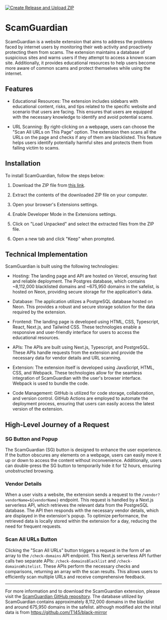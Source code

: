 [![Create Release and Upload ZIP](https://github.com/Shreyaan/ScamGaurdian/actions/workflows/main.yml/badge.svg)](https://github.com/Shreyaan/ScamGaurdian/actions/workflows/main.yml)

# ScamGuardian


ScamGuardian is a website extension that aims to address the problems faced by internet users by monitoring their web activity and proactively protecting them from scams. The extension maintains a database of suspicious sites and warns users if they attempt to access a known scam site. Additionally, it provides educational resources to help users become more aware of common scams and protect themselves while using the internet.

## Features

- Educational Resources: The extension includes sidebars with educational content, risks, and tips related to the specific website and scenario that users are facing. This ensures that users are equipped with the necessary knowledge to identify and avoid potential scams.

- URL Scanning: By right-clicking on a webpage, users can choose the "Scan All URLs on This Page" option. The extension then scans all the URLs on the page and checks if any of them are blacklisted. This feature helps users identify potentially harmful sites and protects them from falling victim to scams.

## Installation

To install ScamGuardian, follow the steps below:

1. Download the ZIP file from [this link](https://github.com/Shreyaan/ScamGaurdian/releases/latest/download/dist.zip).

2. Extract the contents of the downloaded ZIP file on your computer.

3. Open your browser's Extensions settings.

4. Enable Developer Mode in the Extensions settings.

5. Click on "Load Unpacked" and select the extracted files from the ZIP file.

6. Open a new tab and click "Keep" when prompted.

## Technical Implementation

ScamGuardian is built using the following technologies:

- Hosting: The landing page and API are hosted on Vercel, ensuring fast and reliable deployment. The Postgres database, which contains ~8,112,000 blacklisted domains and ~675,950 domains in the safelist, is hosted on Neon, providing secure storage for the application's data.



- Database: The application utilizes a PostgreSQL database hosted on Neon. This provides a robust and secure storage solution for the data required by the extension.

- Frontend: The landing page is developed using HTML, CSS, Typescript, React, Next.js, and Tailwind CSS. These technologies enable a responsive and user-friendly interface for users to access the educational resources.

- APIs: The APIs are built using Next.js, Typescript, and PostgreSQL. These APIs handle requests from the extension and provide the necessary data for vendor details and URL scanning.

- Extension: The extension itself is developed using JavaScript, HTML, CSS, and Webpack. These technologies allow for the seamless integration of ScamGuardian with the user's browser interface.
Webpack is used to bundle the code.

- Code Management: GitHub is utilized for code storage, collaboration, and version control. GitHub Actions are employed to automate the deployment process, ensuring that users can easily access the latest version of the extension.

## High-Level Journey of a Request

### SG Button and Popup

The ScamGuardian (SG) button is designed to enhance the user experience. If the button obscures any elements on a webpage, users can easily move it up or down to access the content without inconvenience. Additionally, users can double-press the SG button to temporarily hide it for 12 hours, ensuring unobstructed browsing.

### Vendor Details

When a user visits a website, the extension sends a request to the `/vendor?vendorName=${vendorName}` endpoint. This request is handled by a Next.js serverless API, which retrieves the relevant data from the PostgreSQL database. The API then responds with the necessary vendor details, which are displayed in the extension's popup. To optimize performance, the retrieved data is locally stored within the extension for a day, reducing the need for frequent requests.

### Scan All URLs Button

Clicking the "Scan All URLs" button triggers a request in the form of an array to the `/check-domains` API endpoint. This Next.js serverless API further calls two separate APIs: `/check-domainsBlacklist` and `/check-domainsWhitelist`. These APIs perform the necessary checks and comparisons, returning an array with the scan results. This allows users to efficiently scan multiple URLs and receive comprehensive feedback.

---

For more information and to download the ScamGuardian extension, please visit the [ScamGuardian GitHub repository](https://github.com/Shreyaan/ScamGaurdian). The database utilized by ScamGuardian contains approximately 8,112,000 domains in the blacklist and around 675,950 domains in the safelist. although modified alot the inital data is from https://github.com/T145/black-mirror
